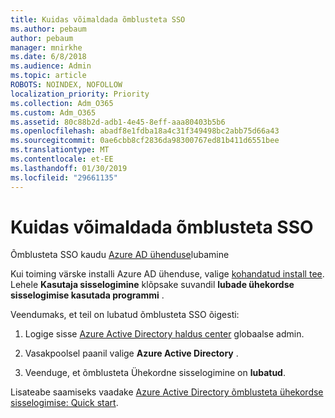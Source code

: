 ```yaml
---
title: Kuidas võimaldada õmblusteta SSO
ms.author: pebaum
author: pebaum
manager: mnirkhe
ms.date: 6/8/2018
ms.audience: Admin
ms.topic: article
ROBOTS: NOINDEX, NOFOLLOW
localization_priority: Priority
ms.collection: Adm_O365
ms.custom: Adm_O365
ms.assetid: 80c88b2d-adb1-4e45-8eff-aaa80403b5b6
ms.openlocfilehash: abadf8e1fdba18a4c31f349498bc2abb75d66a43
ms.sourcegitcommit: 0ae6cbb8cf2836da98300767ed81b411d6551bee
ms.translationtype: MT
ms.contentlocale: et-EE
ms.lasthandoff: 01/30/2019
ms.locfileid: "29661135"
---
```

# <a name="how-to-enable-seamless-sso"></a>Kuidas võimaldada õmblusteta SSO

Õmblusteta SSO kaudu [Azure AD ühenduse](https://docs.microsoft.com/azure/active-directory/connect/active-directory-aadconnect)lubamine
  
Kui toiming värske installi Azure AD ühenduse, valige [kohandatud install tee](https://docs.microsoft.com/azure/active-directory/connect/active-directory-aadconnect-get-started-custom). Lehele **Kasutaja sisselogimine** klõpsake suvandil **lubade ühekordse sisselogimise kasutada programmi** . 
  
Veendumaks, et teil on lubatud õmblusteta SSO õigesti:
  
1. Logige sisse [Azure Active Directory haldus center](https://aad.portal.azure.com) globaalse admin. 
    
2. Vasakpoolsel paanil valige **Azure Active Directory** . 
    
3. Veenduge, et õmblusteta Ühekordne sisselogimine on **lubatud**.
    
Lisateabe saamiseks vaadake [Azure Active Directory õmblusteta ühekordse sisselogimise: Quick start](https://docs.microsoft.com/azure/active-directory/connect/active-directory-aadconnect-sso-quick-start).
  

